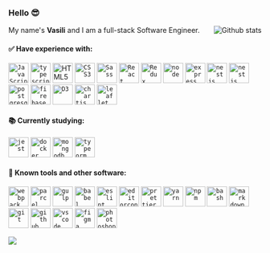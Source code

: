 ### Hello :sunglasses:

<img align="right" alt="Github stats" src="https://github-readme-stats.vercel.app/api?username=va-vl&count_private=true&bg_color=0,C04848,480048&title_color=fff&text_color=fff&&icon_color=fff&hide=stars,issues&show_icons=true" />

My name's **Vasili** and I am a full-stack Software Engineer.

#### :white_check_mark: Have experience with:

<p>
 <a href="https://www.javascript.com"><code><img alt="JavaScript" height="40px" src="https://cdn.svgporn.com/logos/javascript.svg" /></code></a>
 <a href="https://www.typescriptlang.org"><code><img alt="typescript" height="40px" src="https://cdn.svgporn.com/logos/typescript-icon.svg" /></code></a>
 <a href="https://en.wikipedia.org/wiki/HTML"><img alt="HTML5" height="40px" src="https://cdn.svgporn.com/logos/html-5.svg" /></code></a>
 <a href="https://en.wikipedia.org/wiki/Cascading_Style_Sheets"><code><img alt="CSS3" height="40px" src="https://cdn.svgporn.com/logos/css-3.svg" /></code></a>
 <a href="https://sass-lang.com"><code><img alt="Sass" height="40px" src="https://cdn.svgporn.com/logos/sass.svg" /></code></a>
 <a href="https://reactjs.org/"><code><img alt="React" height="40px" src="https://cdn.svgporn.com/logos/react.svg" /></code></a>
 <a href="https://redux.js.org"><code><img alt="Redux" height="40px" src="https://cdn.svgporn.com/logos/redux.svg" /></code></a>
 <a href="https://nodejs.org/en"><code><img alt="node" height="40px" src="https://cdn.svgporn.com/logos/nodejs-icon.svg" /></code></a>
 <a href="https://expressjs.com"><code><img alt="express" height="40px" src="https://cdn.svgporn.com/logos/express.svg" /></code></a>
 <a href="https://nestjs.com"><code><img alt="nestjs" height="40px" src="https://cdn.svgporn.com/logos/nestjs.svg" /></code></a>
 <a href="https://knexjs.org/"><code><img alt="nestjs" height="40px" src="https://cdn.svgporn.com/logos/knex.svg" /></code></a>
 <a href="https://www.postgresql.org"><code><img alt="postgresql" height="40px" src="https://cdn.svgporn.com/logos/postgresql.svg" /></code></a>
 <a href="https://firebase.google.com"><code><img alt="firebase" height="40px" src="https://cdn.svgporn.com/logos/firebase.svg" /></code></a>
 <a href="https://d3js.org"><code><img alt="D3" height="40px" src="https://cdn.svgporn.com/logos/d3.svg" /></code></a>
 <a href="https://www.chartjs.org"><code><img alt="chartjs" height="40px" src="https://www.chartjs.org/img/chartjs-logo.svg" /></code></a>
 <a href="https://leafletjs.com"><code><img alt="leaflet" height="40px" src="https://cdn.svgporn.com/logos/leaflet.svg" /></code></a>
</p>

#### :books: Currently studying:

<p>
 <a href="https://jestjs.io"><code><img alt="jest" height="40px" src="https://cdn.svgporn.com/logos/jest.svg" /></code></a>
 <a href="https://www.docker.com"><code><img alt="docker" height="40px" src="https://cdn.svgporn.com/logos/docker-icon.svg" /></code></a>
 <a href="https://mongodb.com"><code><img alt="mongodb" height="40px" src="https://cdn.svgporn.com/logos/mongodb.svg" /></code></a>
 <a href="https://graphql.org"><code><img alt="typeorm" height="40px" src="https://cdn.svgporn.com/logos/graphql.svg" /></code></a>
</p>

#### :wrench: Known tools and other software:

<p>
 <a href="https://webpack.js.org"><code><img alt="webpack" height="40px" src="https://cdn.svgporn.com/logos/webpack.svg" /></code></a>
 <a href="https://parceljs.org"><code><img alt="parcel" height="40px" src="https://cdn.svgporn.com/logos/parcel.svg" /></code></a>
 <a href="https://gulpjs.com"><code><img alt="gulp" height="40px" src="https://cdn.svgporn.com/logos/gulp.svg" /></code></a>
 <a href="https://babeljs.io"><code><img alt="babel" height="40px" src="https://cdn.svgporn.com/logos/babel.svg" /></code></a>
 <a href="https://eslint.org"><code><img alt="eslint" height="40px" src="https://cdn.svgporn.com/logos/eslint.svg" /></code></a>
 <a href="https://editorconfig.org"><code><img alt="editorconfig" height="40px" src="https://pbs.twimg.com/profile_images/1859373103/edcon_color_transbg2_400x400.png" /></code></a>
 <a href="https://prettier.io"><code><img alt="prettier" height="40px" src="https://cdn.svgporn.com/logos/prettier.svg" /></code></a>
 <a href="https://yarnpkg.com"><code><img alt="yarn" height="40px" src="https://cdn.svgporn.com/logos/yarn.svg" /></code></a>
 <a href="https://npmjs.com"><code><img alt="npm" height="40px" src="https://cdn.svgporn.com/logos/npm-icon.svg" /></code></a>
 <a href="https://en.wikipedia.org/wiki/Bash_(Unix_shell)"><code><img alt="bash" height="40px" src="https://cdn.svgporn.com/logos/bash-icon.svg" /></code></a>
 <a href="https://www.markdownguide.org"><code><img alt="markdown" height="40px" src="https://cdn.svgporn.com/logos/markdown.svg" /></code></a>
 <a href="https://git-scm.com"><code><img alt="git" height="40px" src="https://cdn.svgporn.com/logos/git-icon.svg" /></code></a>
 <a href="https://github.com"><code><img alt="github" height="40px" src="https://cdn.svgporn.com/logos/github-icon.svg" /></code></a>
 <a href="https://code.visualstudio.com"><code><img alt="vscode" height="40px" src="https://cdn.svgporn.com/logos/visual-studio-code.svg" /></code></a>
 <a href="https://figma.com"><code><img alt="figma" height="40px" src="https://cdn.svgporn.com/logos/figma.svg" /></code></a>
 <a href="https://www.adobe.com/ru/products/photoshop.html"><code><img alt="photoshop" height="40px" src="https://upload.wikimedia.org/wikipedia/commons/thumb/a/af/Adobe_Photoshop_CC_icon.svg/1200px-Adobe_Photoshop_CC_icon.svg.png" /></code></a>
</p>

![](https://img.shields.io/github/last-commit/va-vl/va-vl/main?label=readme%20last%20updated)

[resume]: <> (RESUME_VARIABLE_PLACEHOLDER)
[comment]: <> (Resume is displayed using the google docs viewer trick)
[comment]: <> (URL is: https://docs.google.com/viewer?url={link_to_raw_pdf})
